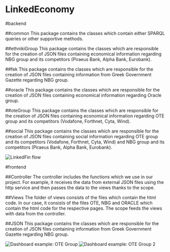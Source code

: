 # LinkedEconomy

#backend

##common
This package contains the classes which contain either SPARQL queries or other supportive methods.

##ethnikiGroup
This package contains the classes which are responsible for the creation of JSON files containing economical information regarding NBG group and its competitors (Piraeus Bank, Alpha Bank, Eurobank).

##fek
This package contains the classes which are responsible for the creation of JSON files containing information from Greek Government Gazette regarding NBG group.

##oracle
This package contains the classes which are responsible for the creation of JSON files containing economical information regarding Oracle group.

##oteGroup
This package contains the classes which are responsible for the creation of JSON files containing economical information regarding OTE group and its competitors (Vodafone, Forthnet, Cyta, Wind).

##social
This package contains the classes which are responsible for the creation of JSON files containing social information regarding OTE group and its competitors (Vodafone, Forthnet, Cyta, Wind) and NBG group and its competitors (Piraeus Bank, Alpha Bank, Eurobank).

![LinkedFin flow](https://www.dropbox.com/s/s2iz34gtv01pnyb/linkedFin.png?dl=1)

#frontend

##Controller
The controller includes the functions which we use in our project. For example, it receives the data from external JSON files using the http service and then passes the data to the views thanks to the scope. 

##Views
The folder of views consists of the files which contain the html code. In our case, it consists of the files OTE, NBG and ORACLE which contain the html code for the respective pages. The scope feeds the views with data from the controller.

##JSON
This package contains the classes which are responsible for the creation of JSON files containing information from Greek Government Gazette regarding NBG group.

![Dashboard example: OTE Group](https://www.dropbox.com/s/rjjagjmkkl37yyv/dashboard.png?dl=1)
![Dashboard example: OTE Group 2](https://www.dropbox.com/s/76b6ipq2ailpcai/dashboard%202.png?dl=1)
